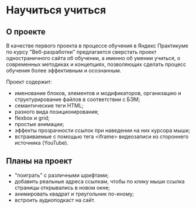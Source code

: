 

<h1>Научиться учиться</h1>

<h2>О проекте</h2>

<p>В качестве первого проекта в процессе обучения в Яндекc Практикуме по курсу &quot;Веб-разработки&quot; предлагается сверстать проект одностраничного сайта об обучении, а именно об умении учиться, о современных методиках и концепциях, позволяющих сделать процесс обучения более эффективным и осознанным.</p>

<p>Проект содержит:</p>

<ul>
    <li>именование блоков, элементов и модификаторов, организацию и структурирование файлов в соответствии с БЭМ;</li>
    <li>семантические теги HTML;</li>
    <li>разного вида позиционирования;</li>
    <li>flexbox и grid;</li>
    <li> простые анимации;</li>
    <li>эффекты прозрачности ссылок при наведении на них курсора мыши;</li>
    <li>встраиваемые с помощью тега &lt;iframe&gt; видеозаписи из стороннего источника (YouTube).</li>
</ul>

<h2>Планы на проект</h2>

<ul>
    <li>"поиграть" с различными шрифтами;</li>
    <li>добавить реальные адреса ссылкам, чтобы по клику мыши ссылка страницы открывались в новом окне;</li>
    <li>анимировать квадрат и треугольник по-иному;</li>
    <li>встроить аудиоподкаст на сайт.</li>
</ul>

